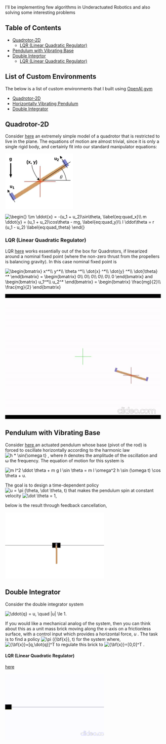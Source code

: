 I'll be implementing few algorithms in Underactuated Robotics and also solving some interesting problems

## Table of Contents
- [Quadrotor-2D](#quadrotor-2d)
  * [LQR (Linear Quadratic Regulator)](#lqr-linear-quadratic-regulator)
- [Pendulum with Vibrating Base](#pendulum-with-vibrating-base)
- [Double Integrtor](#double-integrator)
  * [LQR (Linear Quadratic Regulator)](#lqr-linear-quadratic-regulator)

## List of Custom Environments
The below is a list of custom environments that I built using <a href="https://gym.openai.com/">OpenAI gym</a>
  * [Quadrotor-2D](https://github.com/aditya-shirwatkar/UnderactuatedRobotics/blob/master/custom-environments/gym_custom_envs/envs/quadrotor_2d_env.py)
  * [Horizontally Vibrating Pendulum](https://github.com/aditya-shirwatkar/UnderactuatedRobotics/blob/master/custom-environments/gym_custom_envs/envs/vibrating_pendulum_env.py)
  * [Double Integrator](https://github.com/aditya-shirwatkar/UnderactuatedRobotics/blob/master/custom-environments/gym_custom_envs/envs/double_integrator_env.py)

## Quadrotor-2D
<p> Consider <a href="https://github.com/aditya-shirwatkar/UnderactuatedRobotics/blob/master/custom-environments/gym_custom_envs/envs/quadrotor_2d_env.py">here</a> an extremely simple model of a quadrotor that is restricted to live in the plane. The equations of motion are almost trivial, since it is only a single rigid body, and certainly fit into our standard manipulator equations: </p>

<p><img src="https://github.com/aditya-shirwatkar/UnderactuatedRobotics/blob/master/Quadrotor%202D%20/quadrotor-2d.png" /> </p>
<p>
<img src="https://latex.codecogs.com/gif.latex?\begin{}&space;\\m&space;\ddot{x}&space;=&space;-(u_1&space;&plus;&space;u_2)\sin\theta,&space;\label{eq:quad_x}\\&space;m&space;\ddot{y}&space;=&space;(u_1&space;&plus;&space;u_2)\cos\theta&space;-&space;mg,&space;\label{eq:quad_y}\\&space;I&space;\ddot\theta&space;=&space;r&space;(u_1&space;-&space;u_2)&space;\label{eq:quad_theta}&space;\end{}" title="\begin{} \\m \ddot{x} = -(u_1 + u_2)\sin\theta, \label{eq:quad_x}\\ m \ddot{y} = (u_1 + u_2)\cos\theta - mg, \label{eq:quad_y}\\ I \ddot\theta = r (u_1 - u_2) \label{eq:quad_theta} \end{}" />
</p>

### LQR (Linear Quadratic Regulator)
LQR [here](https://github.com/aditya-shirwatkar/UnderactuatedRobotics/blob/master/Quadrotor%202D%20/lqr.ipynb) works essentially out of the box for Quadrotors, if linearized around a nominal fixed point (where the non-zero thrust from the propellers is balancing gravity).
In this case nominal fixed point is 
<p>
 <img src="https://latex.codecogs.com/gif.latex?\begin{bmatrix}&space;x^*\\&space;y^*\\&space;\theta&space;^*\\&space;\dot{x}&space;^*\\&space;\dot{y}&space;^*\\&space;\dot{\theta}&space;^*&space;\end{bmatrix}&space;=&space;\begin{bmatrix}&space;0\\&space;0\\&space;0\\&space;0\\&space;0\\&space;0&space;\end{bmatrix}&space;and&space;\begin{bmatrix}&space;u_1^*\\&space;u_2^*&space;\end{bmatrix}&space;=&space;\begin{bmatrix}&space;\frac{mg}{2}\\&space;\frac{mg}{2}&space;\end{bmatrix}" title="\begin{bmatrix} x^*\\ y^*\\ \theta ^*\\ \dot{x} ^*\\ \dot{y} ^*\\ \dot{\theta} ^* \end{bmatrix} = \begin{bmatrix} 0\\ 0\\ 0\\ 0\\ 0\\ 0 \end{bmatrix} and \begin{bmatrix} u_1^*\\ u_2^* \end{bmatrix} = \begin{bmatrix} \frac{mg}{2}\\ \frac{mg}{2} \end{bmatrix}" />
</p>

![](https://github.com/aditya-shirwatkar/UnderactuatedRobotics/blob/master/Quadrotor%202D%20/quadrotor_lqr.gif)


## Pendulum with Vibrating Base
<p>Consider <a href = https://github.com/aditya-shirwatkar/UnderactuatedRobotics/tree/master/Pendulum%20with%20Vibrating%20Base> here </a>
 an actuated pendulum whose base (pivot of the rod) is forced to oscillate horizontally according to the harmonic law
<img src="https://latex.codecogs.com/gif.latex?h&space;*&space;\sin{\omega&space;t}" title="h * \sin{\omega t}" />
 , where <i>h</i> denotes the amplitude of the oscillation and &omega; the frequency. The equation of motion for this system is</p>

<p><img src="https://latex.codecogs.com/gif.latex?m&space;l^2&space;\ddot&space;\theta&space;&plus;&space;m&space;g&space;l&space;\sin&space;\theta&space;=&space;m&space;l&space;\omega^2&space;h&space;\sin&space;(\omega&space;t)&space;\cos&space;\theta&space;&plus;&space;u." title="m l^2 \ddot \theta + m g l \sin \theta = m l \omega^2 h \sin (\omega t) \cos \theta + u." /></p>

<p>The goal is to design a time-dependent policy <img src="https://latex.codecogs.com/gif.latex?u&space;=&space;\pi&space;(\theta,&space;\dot&space;\theta,&space;t)" title="u = \pi (\theta, \dot \theta, t)" /> that makes the pendulum spin at constant velocity <img src="https://latex.codecogs.com/gif.latex?\dot&space;\theta&space;=&space;1" title="\dot \theta = 1" />,</p>
 
 
<p>below is the result through feedback cancellation,</p>

<p><img src="https://github.com/aditya-shirwatkar/UnderactuatedRobotics/blob/master/Pendulum%20with%20Vibrating%20Base/vibPen_const_ang_vel.gif" /></p>


## Double Integrator
<p>Consider the double integrator system</p>

<p><img src="https://latex.codecogs.com/gif.latex?\ddot{q}&space;=&space;u,&space;\quad&space;|u|&space;\le&space;1." title="\ddot{q} = u, \quad |u| \le 1." /></p>

<p>If you would like a mechanical analog of the system, then you can think about this as a unit mass brick moving along the x-axis on a frictionless surface, with a control input which provides a horizontal force, <i>u</i> . The task is to find a policy <img src="https://latex.codecogs.com/gif.latex?\pi&space;({\bf{x}},&space;t)" title="\pi ({\bf{x}}, t)" /> for the system where, 
 <img src="https://latex.codecogs.com/gif.latex?{\bf{x}}=[q,\dot{q}]^T" title="{\bf{x}}=[q,\dot{q}]^T" /> to regulate this brick to <img src="https://latex.codecogs.com/gif.latex?{\bf{x}}=[0,0]^T" title="{\bf{x}}=[0,0]^T" /> 
.
</p>

#### LQR (Linear Quadratic Regulator)
<p><a href="https://github.com/aditya-shirwatkar/UnderactuatedRobotics/blob/master/Double%20Integrator/lqr.ipynb">here</a></p>
<p><img src="https://github.com/aditya-shirwatkar/UnderactuatedRobotics/blob/master/Double%20Integrator/d_i_lqr.gif" /></p>
